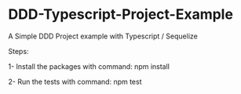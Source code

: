 # DDD-Typescript-Project-Example
A Simple DDD Project example with Typescript / Sequelize

Steps:

1- Install the packages with command: npm install

2- Run the tests with command: npm test